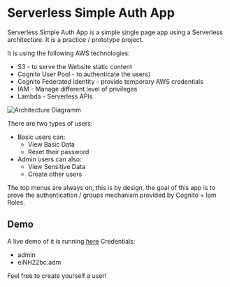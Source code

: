 Serverless Simple Auth App
===================

Serverless Simple Auth App is a simple single page app using a Serverless architecture.
It is a practice / prototype project.

It is using the following AWS technologies:
* S3 - to serve the Website static content
* Cognito User Pool - to authenticate the users)
* Cognito Federated Identity - provide temporary AWS credentials
* IAM - Manage different level of privileges
* Lambda - Serverless APIs


![Architecture Diagramm](https://s3.amazonaws.com/simpleauthapp.og-simple-app-bucket/img/serverless-simple-auth-app.png)

There are two types of users:

* Basic users can:
  * View Basic Data
  * Reset their password
* Admin users can also:
  * View Sensitive Data
  * Create other users
  
The top menus are always on, this is by design, the goal of this app is to prove the authentication / groups mechanism provided by Cognito + Iam Roles.


Demo
-------------
A live demo of it is running [here](http://simpleauthapp.og-simple-app-bucket.s3-website-us-east-1.amazonaws.com/)
Credentials:
* admin
* eiNH22bc.adm

Feel free to create yourself a user!
